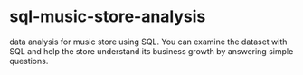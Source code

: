 # sql-music-store-analysis
data analysis for music store using SQL. You can examine the dataset with SQL and help the store understand its business growth by answering simple questions.
